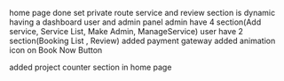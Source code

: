 

home page done
set private route
service and review section is dynamic
having a dashboard
user and admin panel
admin have 4 section(Add service, Service List, Make Admin, ManageService)
user have 2 section(Booking List , Review)
added payment gateway
added animation icon on Book Now Button

added project counter section in home page